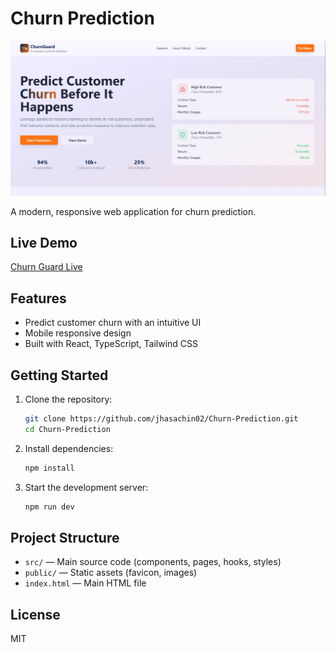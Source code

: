 
# Churn Prediction


![CG Image](public/CG.png)

A modern, responsive web application for churn prediction.

## Live Demo

[Churn Guard Live](https://churn-guard01.netlify.app/)

## Features
- Predict customer churn with an intuitive UI
- Mobile responsive design
- Built with React, TypeScript, Tailwind CSS

## Getting Started

1. Clone the repository:
   ```sh
   git clone https://github.com/jhasachin02/Churn-Prediction.git
   cd Churn-Prediction
   ```
2. Install dependencies:
   ```sh
   npm install
   ```
3. Start the development server:
   ```sh
   npm run dev
   ```

## Project Structure
- `src/` — Main source code (components, pages, hooks, styles)
- `public/` — Static assets (favicon, images)
- `index.html` — Main HTML file

## License

MIT

